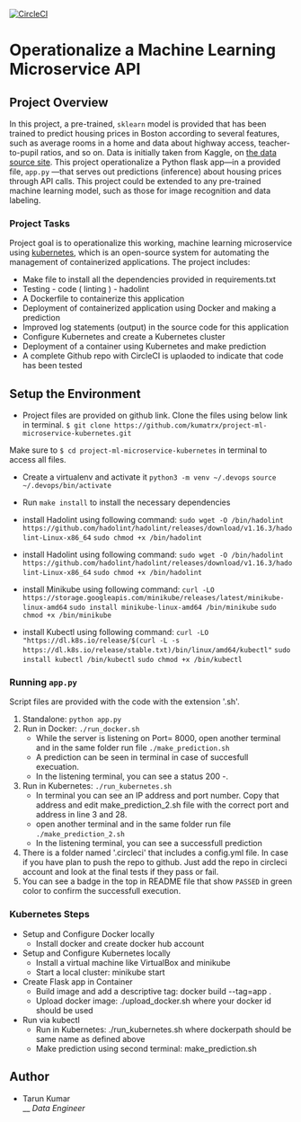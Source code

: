 [![CircleCI](https://circleci.com/gh/kumatrx/project-ml-microservice-kubernetes.svg?style=svg)](https://circleci.com/gh/kumatrx/project-ml-microservice-kubernetes)

# Operationalize a Machine Learning Microservice API

## Project Overview

In this project, a pre-trained, `sklearn` model is provided that has been trained to predict housing prices in Boston according to several features, such as average rooms in a home and data about highway access, teacher-to-pupil ratios, and so on. Data is initially taken from Kaggle, on [the data source site](https://www.kaggle.com/c/boston-housing). This project operationalize a Python flask app—in a provided file, `app.py` —that serves out predictions (inference) about housing prices through API calls. This project could be extended to any pre-trained machine learning model, such as those for image recognition and data labeling.

### Project Tasks

Project goal is to operationalize this working, machine learning microservice using [kubernetes](https://kubernetes.io/), which is an open-source system for automating the management of containerized applications. The project includes:
* Make file to install all the dependencies provided in requirements.txt
* Testing - code ( linting ) - hadolint
* A Dockerfile to containerize this application
* Deployment of containerized application using Docker and making a prediction
* Improved log statements (output) in the source code for this application
* Configure Kubernetes and create a Kubernetes cluster
* Deployment of a container using Kubernetes and make prediction
* A complete Github repo with CircleCI is uplaoded to indicate that code has been tested

## Setup the Environment

* Project files are provided on github link. Clone the files using below link in terminal.
`$ git clone https://github.com/kumatrx/project-ml-microservice-kubernetes.git`

Make sure to `$ cd project-ml-microservice-kubernetes` in terminal to access all files. 

* Create a virtualenv and activate it 
`python3 -m venv ~/.devops`
`source ~/.devops/bin/activate`
* Run `make install` to install the necessary dependencies

* install Hadolint using following command:
`sudo wget -O /bin/hadolint https://github.com/hadolint/hadolint/releases/download/v1.16.3/hadolint-Linux-x86_64`
`sudo chmod +x /bin/hadolint`

* install Hadolint using following command:
`sudo wget -O /bin/hadolint https://github.com/hadolint/hadolint/releases/download/v1.16.3/hadolint-Linux-x86_64`
`sudo chmod +x /bin/hadolint`

* install Minikube using following command:
`curl -LO https://storage.googleapis.com/minikube/releases/latest/minikube-linux-amd64`
`sudo install minikube-linux-amd64 /bin/minikube`
`sudo chmod +x /bin/minikube`

* install Kubectl using following command:
`curl -LO "https://dl.k8s.io/release/$(curl -L -s https://dl.k8s.io/release/stable.txt)/bin/linux/amd64/kubectl"`
`sudo install kubectl /bin/kubectl`
`sudo chmod +x /bin/kubectl`

### Running `app.py`

Script files are provided with the code with the extension '.sh'. 

1. Standalone:  `python app.py`
2. Run in Docker:  `./run_docker.sh`
    * While the server is listening on Port= 8000, open another terminal and in the same folder run file
        `./make_prediction.sh`
    * A prediction can be seen in terminal in case of succesfull execuation.
    * In the listening terminal, you can see a status 200 -.
3. Run in Kubernetes:  `./run_kubernetes.sh`
    * In terminal you can see an IP address and port number. Copy that address and edit make_prediction_2.sh file with the correct port and address in line 3 and 28.
    * open another terminal and in the same folder run file
        `./make_prediction_2.sh`
    * In the listening terminal, you can see a successfull prediction
4. There is a folder named '.circleci' that includes a config.yml file. In case if you have plan to push the repo to github. Just add the repo in circleci account and look at the final tests if they pass or fail. 
5. You can see a badge in the top in README file that show `PASSED` in green color to confirm the successfull execution.

### Kubernetes Steps
* Setup and Configure Docker locally
   * Install docker and create docker hub account
* Setup and Configure Kubernetes locally
   * Install a virtual machine like VirtualBox and minikube
   * Start a local cluster: minikube start
* Create Flask app in Container
   * Build image and add a descriptive tag: docker build --tag=app .
   * Upload docker image: ./upload_docker.sh where your docker id should be used
* Run via kubectl
   * Run in Kubernetes: ./run_kubernetes.sh where dockerpath should be same name as defined above
   * Make prediction using second terminal: make_prediction.sh

## Author

* Tarun Kumar <br />
  __ _Data Engineer_ <br />
